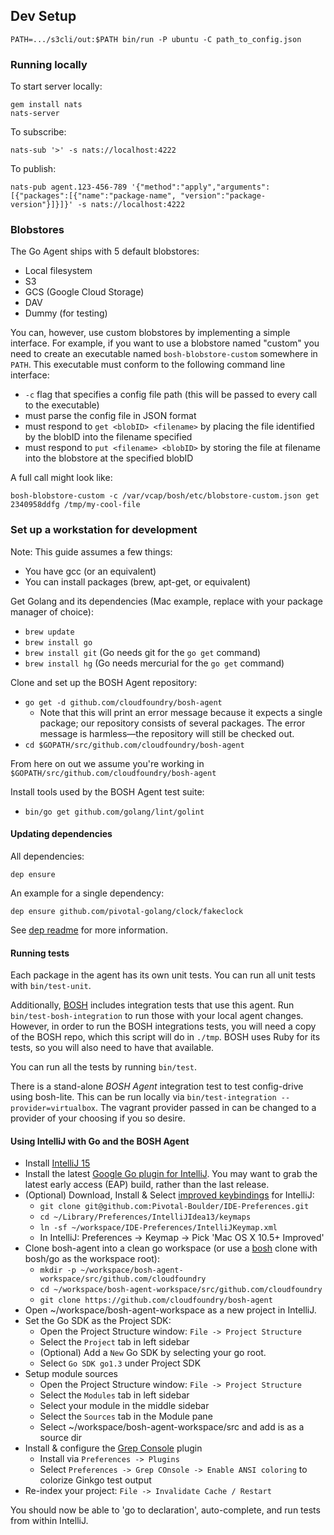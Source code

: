 ## Dev Setup

```
PATH=.../s3cli/out:$PATH bin/run -P ubuntu -C path_to_config.json
```

### Running locally

To start server locally:

    gem install nats
    nats-server

To subscribe:

    nats-sub '>' -s nats://localhost:4222

To publish:

    nats-pub agent.123-456-789 '{"method":"apply","arguments":[{"packages":[{"name":"package-name", "version":"package-version"}]}]}' -s nats://localhost:4222

### Blobstores

The Go Agent ships with 5 default blobstores:

- Local filesystem
- S3
- GCS (Google Cloud Storage)
- DAV
- Dummy (for testing)

You can, however, use custom blobstores by implementing a simple interface. For example, if you want to use a blobstore named "custom" you need to create an executable named `bosh-blobstore-custom` somewhere in `PATH`. This executable must conform to the following command line interface:

- `-c` flag that specifies a config file path (this will be passed to every call to the executable)
- must parse the config file in JSON format
- must respond to `get <blobID> <filename>` by placing the file identified by the blobID into the filename specified
- must respond to `put <filename> <blobID>` by storing the file at filename into the blobstore at the specified blobID

A full call might look like:

    bosh-blobstore-custom -c /var/vcap/bosh/etc/blobstore-custom.json get 2340958ddfg /tmp/my-cool-file

### Set up a workstation for development
<!-- TODO: This seems wildly out of date and needs to be reworked -->

Note: This guide assumes a few things:

- You have gcc (or an equivalent)
- You can install packages (brew, apt-get, or equivalent)

Get Golang and its dependencies (Mac example, replace with your package manager of choice):

- `brew update`
- `brew install go`
- `brew install git` (Go needs git for the `go get` command)
- `brew install hg` (Go needs mercurial for the `go get` command)

Clone and set up the BOSH Agent repository:

- `go get -d github.com/cloudfoundry/bosh-agent`
    - Note that this will print an error message because it expects a single package; our repository consists of several packages.
      The error message is harmless—the repository will still be checked out.
- `cd $GOPATH/src/github.com/cloudfoundry/bosh-agent`

From here on out we assume you're working in `$GOPATH/src/github.com/cloudfoundry/bosh-agent`

Install tools used by the BOSH Agent test suite:

- `bin/go get github.com/golang/lint/golint`

#### Updating dependencies

All dependencies:

```
dep ensure
```

An example for a single dependency:

```
dep ensure github.com/pivotal-golang/clock/fakeclock
```
See [dep readme](https://github.com/golang/dep#dep) for more information.

#### Running tests

Each package in the agent has its own unit tests. You can run all unit tests with `bin/test-unit`.

Additionally, [BOSH](https://github.com/cloudfoundry/bosh) includes integration tests that use this agent.
Run `bin/test-bosh-integration` to run those with your local agent changes.
However, in order to run the BOSH integrations tests, you will need a copy of the BOSH repo, which this script will do in `./tmp`.
BOSH uses Ruby for its tests, so you will also need to have that available.

You can run all the tests by running `bin/test`.

There is a stand-alone _BOSH Agent_ integration test to test config-drive using bosh-lite. This can be run locally via `bin/test-integration --provider=virtualbox`. The vagrant provider passed in can be changed to a provider of your choosing if you so desire.

#### Using IntelliJ with Go and the BOSH Agent

- Install [IntelliJ 15](http://www.jetbrains.com/idea/download/index.html)
- Install the latest [Google Go plugin for IntelliJ](https://github.com/go-lang-plugin-org/go-lang-idea-plugin). You may want to grab the latest early access (EAP) build, rather than the last release.
- (Optional) Download, Install & Select [improved keybindings](https://github.com/Pivotal-Boulder/IDE-Preferences) for IntelliJ:
    - `git clone git@github.com:Pivotal-Boulder/IDE-Preferences.git`
    - `cd ~/Library/Preferences/IntelliJIdea13/keymaps`
    - `ln -sf ~/workspace/IDE-Preferences/IntelliJKeymap.xml`
    - In IntelliJ: Preferences -> Keymap -> Pick 'Mac OS X 10.5+ Improved'
- Clone bosh-agent into a clean go workspace (or use a [bosh](https://github.com/cloudfoundry/bosh) clone with bosh/go as the workspace root):
    - `mkdir -p ~/workspace/bosh-agent-workspace/src/github.com/cloudfoundry`
    - `cd ~/workspace/bosh-agent-workspace/src/github.com/cloudfoundry`
    - `git clone https://github.com/cloudfoundry/bosh-agent`
- Open ~/workspace/bosh-agent-workspace as a new project in IntelliJ.
- Set the Go SDK as the Project SDK:
    - Open the Project Structure window: `File -> Project Structure`
    - Select the `Project` tab in left sidebar
    - (Optional) Add a `New` Go SDK by selecting your go root.
    - Select `Go SDK go1.3` under Project SDK
- Setup module sources
    - Open the Project Structure window: `File -> Project Structure`
    - Select the `Modules` tab in left sidebar
    - Select your module in the middle sidebar
    - Select the `Sources` tab in the Module pane
    - Select ~/workspace/bosh-agent-workspace/src and add is as a source dir
- Install & configure the [Grep Console](https://github.com/krasa/GrepConsole) plugin
    - Install via `Preferences -> Plugins`
    - Select `Preferences -> Grep COnsole -> Enable ANSI coloring` to colorize Ginkgo test output
- Re-index your project: `File -> Invalidate Cache / Restart`

You should now be able to 'go to declaration', auto-complete, and run tests from within IntelliJ.
